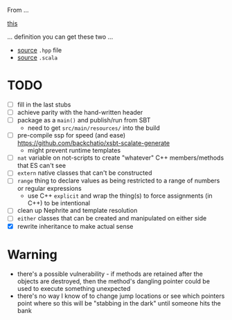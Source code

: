 From ...

  [this](https://github.com/g-pechorin/dukscala/blob/scad40/scad40/src/test/resources/peterlavalle.diskio.scad40) 
  
... definition you can get these two ...

 * [source](https://github.com/g-pechorin/dukscala/blob/scad40/scad40/src/test/resources/peterlavalle.diskio.hpp) `.hpp` file
 * [source](https://github.com/g-pechorin/dukscala/blob/scad40/scad40/src/test/scala/peterlavalle/scad40/EndToEndTest.scala#L71) `.scala`

# TODO

 * [ ] fill in the last stubs
 * [ ] achieve parity with the hand-written header
 * [ ] package as a `main()` and publish/run from SBT
   * need to get `src/main/resources/` into the build
 * [ ] pre-compile ssp for speed (and ease) https://github.com/backchatio/xsbt-scalate-generate
   * might prevent runtime templates
 * [ ] `nat` variable on not-scripts to create "whatever" C++ members/methods that ES can't see
 * [ ] `extern` native classes that can't be constructed
 * [ ] `range` thing to declare values as being restricted to a range of numbers or regular expressions
   * use C++ `explicit` and wrap the thing(s) to force assignments (in C++) to be intentional
 * [ ] clean up Nephrite and template resolution
 * [ ] `either` classes that can be created and manipulated on either side
 * [x] rewrite inheritance to make actual sense

# Warning

 * there's a possible vulnerability - if methods are retained after the objects are destroyed, then the method's dangling pointer could be used to execute something unexpected
  * there's no way I know of to change jump locations or see which pointers point where so this will be "stabbing in the dark" until someone hits the bank
